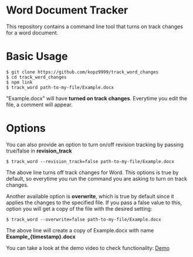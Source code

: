 # Word Document Tracker

This repository contains a command line tool that turns on track changes for a word document.

# Basic Usage

```
$ git clone https://github.com/kopz9999/track_word_changes
$ cd track_word_changes
$ npm link
$ track_word path-to-my-file/Example.docx
```

"Example.docx" will have **turned on track changes**. Everytime you edit the file, a comment will appear.

# Options

You can also provide an option to turn on/off revision tracking by passing true/false in **revision_track**

```
$ track_word --revision_track=false path-to-my-file/Example.docx
```

The above line turns off track changes for Word. This options is true by default, so everytime you run the command you are asking to turn on track changes.

Another available option is **overwrite**, which is true by default since it applies the changes to the specified file. If you pass a false value to this, option you will get a copy of the file with the desired setting:

```
$ track_word --overwrite=false path-to-my-file/Example.docx
```

The above line will create a copy of Example.docx with name **Example_{timestamp}.docx**

You can take a look at the demo video to check functionality: [Demo](Demo.mov)